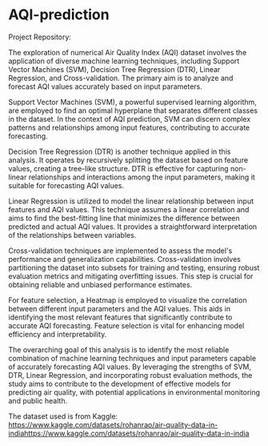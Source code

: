 # AQI-prediction
Project Repository:

The exploration of numerical Air Quality Index (AQI) dataset involves the application of diverse machine learning techniques, including Support Vector Machines (SVM), Decision Tree Regression (DTR), Linear Regression, and Cross-validation. The primary aim is to analyze and forecast AQI values accurately based on input parameters.

Support Vector Machines (SVM), a powerful supervised learning algorithm, are employed to find an optimal hyperplane that separates different classes in the dataset. In the context of AQI prediction, SVM can discern complex patterns and relationships among input features, contributing to accurate forecasting.

Decision Tree Regression (DTR) is another technique applied in this analysis. It operates by recursively splitting the dataset based on feature values, creating a tree-like structure. DTR is effective for capturing non-linear relationships and interactions among the input parameters, making it suitable for forecasting AQI values.

Linear Regression is utilized to model the linear relationship between input features and AQI values. This technique assumes a linear correlation and aims to find the best-fitting line that minimizes the difference between predicted and actual AQI values. It provides a straightforward interpretation of the relationships between variables.

Cross-validation techniques are implemented to assess the model's performance and generalization capabilities. Cross-validation involves partitioning the dataset into subsets for training and testing, ensuring robust evaluation metrics and mitigating overfitting issues. This step is crucial for obtaining reliable and unbiased performance estimates.

For feature selection, a Heatmap is employed to visualize the correlation between different input parameters and the AQI values. This aids in identifying the most relevant features that significantly contribute to accurate AQI forecasting. Feature selection is vital for enhancing model efficiency and interpretability.

The overarching goal of this analysis is to identify the most reliable combination of machine learning techniques and input parameters capable of accurately forecasting AQI values. By leveraging the strengths of SVM, DTR, Linear Regression, and incorporating robust evaluation methods, the study aims to contribute to the development of effective models for predicting air quality, with potential applications in environmental monitoring and public health.

The dataset used is from Kaggle: https://www.kaggle.com/datasets/rohanrao/air-quality-data-in-indiahttps://www.kaggle.com/datasets/rohanrao/air-quality-data-in-india
